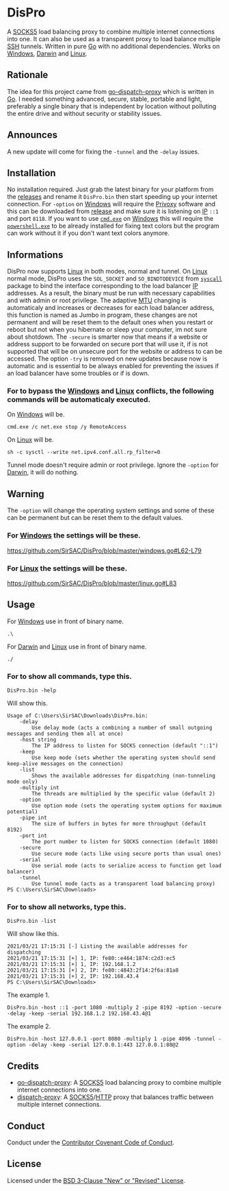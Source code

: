 # DisPro
A [SOCKS5](https://en.wikipedia.org/wiki/SOCKS) load balancing proxy to combine multiple internet connections into one.
It can also be used as a transparent proxy to load balance multiple [SSH](https://en.wikipedia.org/wiki/SSH_(Secure_Shell)) tunnels.
Written in pure [Go](https://en.wikipedia.org/wiki/Go_(programming_language)) with no additional dependencies.
Works on [Windows](https://en.wikipedia.org/wiki/Microsoft_Windows), [Darwin](https://en.wikipedia.org/wiki/MacOS) and [Linux](https://en.wikipedia.org/wiki/Linux).

## Rationale
The idea for this project came from [go-dispatch-proxy](https://github.com/extremecoders-re/go-dispatch-proxy) which is written in [Go](https://en.wikipedia.org/wiki/Go_(programming_language)).
I needed something advanced, secure, stable, portable and light, preferably a single binary that is independent by location without polluting the entire drive and without security or stability issues.

## Announces
A new update will come for fixing the `-tunnel` and the `-delay` issues.

## Installation
No installation required.
Just grab the latest binary for your platform from the [releases](https://github.com/SirSAC/DisPro/releases/latest) and rename it `DisPro.bin` then start speeding up your internet connection.
For `-option` on [Windows](https://en.wikipedia.org/wiki/Microsoft_Windows) will require the [Privoxy](https://en.wikipedia.org/wiki/Privoxy) software and this can be downloaded from [release](https://sourceforge.net/projects/ijbswa/files/Win32/3.0.32%20%28stable%29) and make sure it is listening on [IP](https://en.wikipedia.org/wiki/IP_address) `::1` and port `8118`.
If you want to use [`cmd.exe`](https://en.wikipedia.org/wiki/Cmd.exe) on [Windows](https://en.wikipedia.org/wiki/Microsoft_Windows) this will require the [`powershell.exe`](https://en.wikipedia.org/wiki/PowerShell) to be already installed for fixing text colors but the program can work without it if you don't want text colors anymore.

## Informations
DisPro now supports [Linux](https://en.wikipedia.org/wiki/Linux) in both modes, normal and tunnel.
On [Linux](https://en.wikipedia.org/wiki/Linux) normal mode, DisPro uses the `SOL_SOCKET` and `SO_BINDTODEVICE` from [`syscall`](https://golang.org/pkg/syscall/#BindToDevice) package to bind the interface corresponding to the load balancer [IP](https://en.wikipedia.org/wiki/IP_address) addresses.
As a result, the binary must be run with necessary capabilities and with admin or root privilege.
The adaptive [MTU](https://en.wikipedia.org/wiki/Maximum_transmission_unit) changing is automaticaly and increases or decreases for each load balancer address, this function is named as Jumbo in program, these changes are not permanent and will be reset them to the default ones when you restart or reboot but not when you hibernate or sleep your computer, im not sure about shotdown.
The `-secure` is smarter now that means if a website or address support to be forwarded on secure port that will use it, if is not supported that will be on unsecure port for the website or address to can be accessed.
The option `-try` is removed on new updates because now is automatic and is essential to be always enabled for preventing the issues if an load balancer have some troubles or if is down.
### For to bypass the [Windows](https://en.wikipedia.org/wiki/Microsoft_Windows) and [Linux](https://en.wikipedia.org/wiki/Linux) conflicts, the following commands will be automaticaly executed.
On [Windows](https://en.wikipedia.org/wiki/Microsoft_Windows) will be.
```
cmd.exe /c net.exe stop /y RemoteAccess
```
On [Linux](https://en.wikipedia.org/wiki/Linux) will be.
```
sh -c sysctl --write net.ipv4.conf.all.rp_filter=0
```
Tunnel mode doesn't require admin or root privilege.
Ignore the `-option` for [Darwin](https://en.wikipedia.org/wiki/MacOS), it will do nothing.

## Warning
The `-option` will change the operating system settings and some of these can be permanent but can be reset them to the default values.
### For [Windows](https://en.wikipedia.org/wiki/Microsoft_Windows) the settings will be these.
<https://github.com/SirSAC/DisPro/blob/master/windows.go#L62-L79>
### For [Linux](https://en.wikipedia.org/wiki/Linux) the settings will be these.
<https://github.com/SirSAC/DisPro/blob/master/linux.go#L83>

## Usage
For [Windows](https://en.wikipedia.org/wiki/Microsoft_Windows) use in front of binary name.
```
.\
```
For [Darwin](https://en.wikipedia.org/wiki/MacOS) and [Linux](https://en.wikipedia.org/wiki/Linux) use in front of binary name.
```
./
```
### For to show all commands, type this.
```
DisPro.bin -help
```
Will show this.
```
Usage of C:\Users\SirSAC\Downloads\DisPro.bin:
	-delay
		Use delay mode (acts a combining a number of small outgoing messages and sending them all at once)
	-host string
		The IP address to listen for SOCKS connection (default "::1")
	-keep
		Use keep mode (sets whether the operating system should send keep-alive messages on the connection)
	-list
		Shows the available addresses for dispatching (non-tunneling mode only)
	-multiply int
		The threads are multiplied by the specific value (default 2)
	-option
		Use option mode (sets the operating system options for maximum potential)
	-pipe int
		The size of buffers in bytes for more throughput (default 8192)
	-port int
		The port number to listen for SOCKS connection (default 1080)
	-secure
		Use secure mode (acts like using secure ports than usual ones)
	-serial
		Use serial mode (acts to serialize access to function get load balancer)
	-tunnel
		Use tunnel mode (acts as a transparent load balancing proxy)
PS C:\Users\SirSAC\Downloads>
```
### For to show all networks, type this.
```
DisPro.bin -list
```
Will show like this.
```
2021/03/21 17:15:31 [-] Listing the available addresses for dispatching
2021/03/21 17:15:31 [+] 1, IP: fe80::e464:1874:c2d3:ec5
2021/03/21 17:15:31 [+] 1, IP: 192.168.1.2
2021/03/21 17:15:31 [+] 2, IP: fe80::4843:2f14:2f6a:81a8
2021/03/21 17:15:31 [+] 2, IP: 192.168.43.4
PS C:\Users\SirSAC\Downloads>
```
The example 1.
```
DisPro.bin -host ::1 -port 1080 -multiply 2 -pipe 8192 -option -secure -delay -keep -serial 192.168.1.2 192.168.43.4@1
```
The example 2.
```
DisPro.bin -host 127.0.0.1 -port 8080 -multiply 1 -pipe 4096 -tunnel -option -delay -keep -serial 127.0.0.1:443 127.0.0.1:80@2
```

## Credits
- [go-dispatch-proxy](https://github.com/extremecoders-re/go-dispatch-proxy): A [SOCKS5](https://en.wikipedia.org/wiki/SOCKS) load balancing proxy to combine multiple internet connections into one.
- [dispatch-proxy](https://github.com/alexkirsz/dispatch-proxy): A [SOCKS5](https://en.wikipedia.org/wiki/SOCKS)/[HTTP](https://en.wikipedia.org/wiki/Hypertext_Transfer_Protocol) proxy that balances traffic between multiple internet connections.

## Conduct
Conduct under the [Contributor Covenant Code of Conduct](https://github.com/SirSAC/DisPro/blob/master/code_of_conduct.md).

## License
Licensed under the [BSD 3-Clause "New" or "Revised" License](https://github.com/SirSAC/DisPro/blob/master/license.md).
